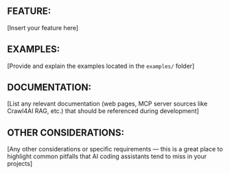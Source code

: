## FEATURE:

[Insert your feature here]

## EXAMPLES:

[Provide and explain the examples located in the `examples/` folder]

## DOCUMENTATION:

[List any relevant documentation (web pages, MCP server sources like Crawl4AI RAG, etc.) that should be referenced during development]

## OTHER CONSIDERATIONS:

[Any other considerations or specific requirements — this is a great place to highlight common pitfalls that AI coding assistants tend to miss in your projects]
